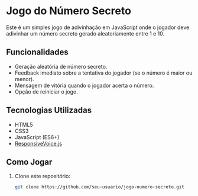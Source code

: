 # Jogo do Número Secreto

Este é um simples jogo de adivinhação em JavaScript onde o jogador deve adivinhar um número secreto gerado aleatoriamente entre 1 e 10.

## Funcionalidades

- Geração aleatória de número secreto.
- Feedback imediato sobre a tentativa do jogador (se o número é maior ou menor).
- Mensagem de vitória quando o jogador acerta o número.
- Opção de reiniciar o jogo.

## Tecnologias Utilizadas

- HTML5
- CSS3
- JavaScript (ES6+)
- [ResponsiveVoice.js](https://responsivevoice.org/)

## Como Jogar

1. Clone este repositório:
   ```bash
   git clone https://github.com/seu-usuario/jogo-numero-secreto.git
